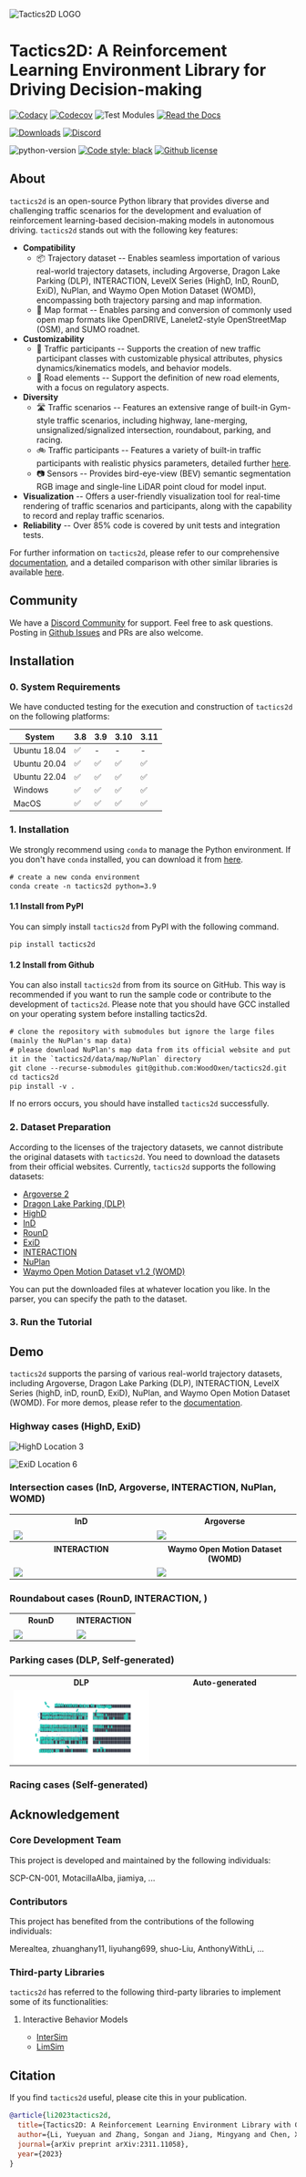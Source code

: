 ![Tactics2D LOGO](https://cdn.jsdelivr.net/gh/MotacillaAlba/image-storage@main/img/Tactics_LOGO_long.jpg)

# Tactics2D: A Reinforcement Learning Environment Library for Driving Decision-making

[![Codacy](https://app.codacy.com/project/badge/Grade/2bb48186b56d4e3ab963121a5923d6b5)](https://app.codacy.com/gh/WoodOxen/tactics2d/dashboard?utm_source=gh&utm_medium=referral&utm_content=&utm_campaign=Badge_grade)
[![Codecov](https://codecov.io/gh/WoodOxen/tactics2d/graph/badge.svg?token=X81Z6AOIMV)](https://codecov.io/gh/WoodOxen/tactics2d)
![Test Modules](https://github.com/WoodOxen/tactics2d/actions/workflows/test_modules.yml/badge.svg?)
[![Read the Docs](https://img.shields.io/readthedocs/tactics2d)](https://tactics2d.readthedocs.io/en/latest/)

[![Downloads](https://img.shields.io/pypi/dm/tactics2d)](https://pypi.org/project/tactics2d/)
[![Discord](https://img.shields.io/discord/1209363816912126003)](https://discordapp.com/widget?id=1209363816912126003&theme=system)

![python-version](https://camo.githubusercontent.com/2b53588bcdf5ca9bcfc10921eb80d43a1e2d52e5a4ede24273800a5074a0916d/68747470733a2f2f696d672e736869656c64732e696f2f707970692f707976657273696f6e732f67796d6e617369756d2e737667)
[![Code style: black](https://img.shields.io/badge/code%20style-black-000000.svg)](https://github.com/psf/black)
[![Github license](https://img.shields.io/github/license/WoodOxen/tactics2d)](https://github.com/WoodOxen/tactics2d/blob/dev/LICENSE)

## About

`tactics2d` is an open-source Python library that provides diverse and challenging traffic scenarios for the development and evaluation of reinforcement learning-based decision-making models in autonomous driving. `tactics2d` stands out with the following key features:

- **Compatibility**
  - 📦 Trajectory dataset -- Enables seamless importation of various real-world trajectory datasets, including Argoverse, Dragon Lake Parking (DLP), INTERACTION, LevelX Series (HighD, InD, RounD, ExiD), NuPlan, and Waymo Open Motion Dataset (WOMD), encompassing both trajectory parsing and map information.
  - 📄 Map format -- Enables parsing and conversion of commonly used open map formats like OpenDRIVE, Lanelet2-style OpenStreetMap (OSM), and SUMO roadnet.
- **Customizability**
  - 🚗 Traffic participants -- Supports the creation of new traffic participant classes with customizable physical attributes, physics dynamics/kinematics models, and behavior models.
  - 🚧 Road elements -- Support the definition of new road elements, with a focus on regulatory aspects.
- **Diversity**
  - 🛣️ Traffic scenarios -- Features an extensive range of built-in Gym-style traffic scenarios, including highway, lane-merging, unsignalized/signalized intersection, roundabout, parking, and racing.
  - 🚲 Traffic participants -- Features a variety of built-in traffic participants with realistic physics parameters, detailed further [here](https://tactics2d.readthedocs.io/en/latest/api/participant/#templates-for-traffic-participants).
  - 📷 Sensors -- Provides bird-eye-view (BEV) semantic segmentation RGB image and single-line LiDAR point cloud for model input.
- **Visualization** -- Offers a user-friendly visualization tool for real-time rendering of traffic scenarios and participants, along with the capability to record and replay traffic scenarios.
- **Reliability** -- Over 85\% code is covered by unit tests and integration tests.

For further information on `tactics2d`, please refer to our comprehensive [documentation](https://tactics2d.readthedocs.io/en/latest/), and a detailed comparison with other similar libraries is available [here](https://tactics2d.readthedocs.io/en/latest/#why-tactics2d).

## Community

We have a [Discord Community](https://discordapp.com/widget?id=1209363816912126003&theme=system) for support. Feel free to ask questions. Posting in [Github Issues](https://github.com/WoodOxen/tactics2d/issues) and PRs are also welcome.

## Installation

### 0. System Requirements

We have conducted testing for the execution and construction of `tactics2d` on the following platforms:

| System | 3.8 | 3.9 | 3.10 | 3.11 |
| --- | --- | --- | --- | --- |
| Ubuntu 18.04 | :white_check_mark: | - | - | - |
| Ubuntu 20.04 | :white_check_mark: | :white_check_mark: | :white_check_mark: | :white_check_mark: |
| Ubuntu 22.04 | :white_check_mark: | :white_check_mark: | :white_check_mark: | :white_check_mark: |
| Windows | :white_check_mark: | :white_check_mark: | :white_check_mark: | :white_check_mark: |
| MacOS | :white_check_mark: | :white_check_mark: | :white_check_mark: | :white_check_mark: |

### 1. Installation

We strongly recommend using `conda` to manage the Python environment. If you don't have `conda` installed, you can download it from [here](https://docs.conda.io/en/latest/miniconda.html).

```shell
# create a new conda environment
conda create -n tactics2d python=3.9
```

#### 1.1 Install from PyPI

You can simply install `tactics2d` from PyPI with the following command.

```shell
pip install tactics2d
```

#### 1.2 Install from Github

You can also install `tactics2d` from from its source on GitHub. This way is recommended if you want to run the sample code or contribute to the development of `tactics2d`. Please note that you should have GCC installed on your operating system before installing tactics2d.

```shell
# clone the repository with submodules but ignore the large files (mainly the NuPlan's map data)
# please download NuPlan's map data from its official website and put it in the `tactics2d/data/map/NuPlan` directory
git clone --recurse-submodules git@github.com:WoodOxen/tactics2d.git
cd tactics2d
pip install -v .
```

If no errors occurs, you should have installed `tactics2d` successfully.

### 2. Dataset Preparation

According to the licenses of the trajectory datasets, we cannot distribute the original datasets with `tactics2d`. You need to download the datasets from their official websites. Currently, `tactics2d` supports the following datasets:

- [Argoverse 2](https://www.argoverse.org/av2.html)
- [Dragon Lake Parking (DLP)](https://sites.google.com/berkeley.edu/dlp-dataset)
- [HighD](https://www.highd-dataset.com/)
- [InD](https://www.ind-dataset.com/)
- [RounD](https://www.round-dataset.com/)
- [ExiD](https://www.exid-dataset.com/)
- [INTERACTION](http://interaction-dataset.com/)
- [NuPlan](https://www.nuscenes.org/nuplan)
- [Waymo Open Motion Dataset v1.2 (WOMD)](https://waymo.com/open/about/)

You can put the downloaded files at whatever location you like. In the parser, you can specify the path to the dataset.

### 3. Run the Tutorial

## Demo

`tactics2d` supports the parsing of various real-world trajectory datasets, including Argoverse, Dragon Lake Parking (DLP), INTERACTION, LevelX Series (highD, inD, rounD, ExiD), NuPlan, and Waymo Open Motion Dataset (WOMD). For more demos, please refer to the [documentation](https://tactics2d.readthedocs.io/en/latest/dataset-support/).

### Highway cases (HighD, ExiD)

![HighD Location 3](https://cdn.jsdelivr.net/gh/MotacillaAlba/image-storage@main/img/highD_loc_3.gif)

![ExiD Location 6](https://cdn.jsdelivr.net/gh/MotacillaAlba/image-storage@main/img/exiD_loc_6.gif)

### Intersection cases (InD, Argoverse, INTERACTION, NuPlan, WOMD)

<table><tr><th valign="top" width="50%">
InD
</th>
<th valign="top" width="50%">
Argoverse
</th>
</tr>

<tr><td valign="center" width="50%">
<img src="https://cdn.jsdelivr.net/gh/MotacillaAlba/image-storage@main/img/inD_loc_4.gif" align="center" style="width: 100%">
</td>
<td valign="top" width="50%">
<img src="https://cdn.jsdelivr.net/gh/MotacillaAlba/image-storage@main/img/argoverse_sample.gif" align="center" style="width: 100%">
</td>
</tr>

<tr><th valign="top" width="50%">
INTERACTION
</th>
<th valign="top" width="50%">
Waymo Open Motion Dataset (WOMD)
</th>
</tr>

<tr><td valign="center" width="50%">
<img src="https://cdn.jsdelivr.net/gh/MotacillaAlba/image-storage@main/img/DR_USA_Intersection_GL.gif" align="center" style="width: 100%">
</td>
<td valign="top" width="50%">
<img src="https://cdn.jsdelivr.net/gh/MotacillaAlba/image-storage@main/img/womd_sample.gif" align="center" style="width: 100%">
</td>
</tr>
</table>

### Roundabout cases (RounD, INTERACTION, )

<table><tr><th valign="top" width="50%">
RounD
</th>
<th valign="top" width="50%">
INTERACTION
</th>
</tr>

<tr><td valign="center" width="50%">
<img src="https://cdn.jsdelivr.net/gh/MotacillaAlba/image-storage@main/img/rounD_loc_0.gif" align="center" style="width: 100%">
</td>
<td valign="top" width="50%">
<img src="https://cdn.jsdelivr.net/gh/MotacillaAlba/image-storage@main/img/DR_DEU_Roundabout_OF.gif" align="center" style="width: 100%">
</td>
</tr>
</table>

### Parking cases (DLP, Self-generated)

<table><tr><th valign="top" width="50%">
DLP
</th>
<th valign="top" width="50%">
Auto-generated
</th>
</tr>

<tr><td valign="center" width="50%">
<img src="https://github.com/MotacillaAlba/image-storage/blob/main/img/dlp_sample.gif?raw=true" align="center" style="width: 100%">
</td>
<td valign="top" width="50%">
<img src="" align="center" style="width: 100%">
</td>
</tr>
</table>

### Racing cases (Self-generated)

## Acknowledgement

### Core Development Team

This project is developed and maintained by the following individuals:

SCP-CN-001, MotacillaAlba, jiamiya, ...

### Contributors

This project has benefited from the contributions of the following individuals:

Merealtea, zhuanghany11, liyuhang699, shuo-Liu, AnthonyWithLi, ...

### Third-party Libraries

`tactics2d` has referred to the following third-party libraries to implement some of its functionalities:

1. Interactive Behavior Models

     - [InterSim](https://github.com/Tsinghua-MARS-Lab/InterSim)
     - [LimSim](https://github.com/PJLab-ADG/LimSim)

## Citation

If you find `tactics2d` useful, please cite this in your publication.

```bibtex
@article{li2023tactics2d,
  title={Tactics2D: A Reinforcement Learning Environment Library with Generative Scenarios for Driving Decision-making},
  author={Li, Yueyuan and Zhang, Songan and Jiang, Mingyang and Chen, Xingyuan and Yang, Ming},
  journal={arXiv preprint arXiv:2311.11058},
  year={2023}
}
```

